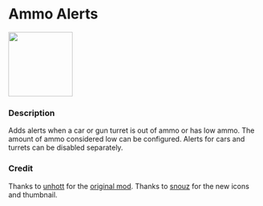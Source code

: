 # Ammo Alerts
<img src=https://raw.githubusercontent.com/Wyrrrd/Gun_Turret_Alerts/master/thumbnail.png width="128" height="128">

### Description
Adds alerts when a car or gun turret is out of ammo or has low ammo. The amount of ammo considered low can be configured. Alerts for cars and turrets can be disabled separately.

### Credit
Thanks to [unhott](https://mods.factorio.com/user/unhott) for the [original mod](https://mods.factorio.com/mod/GunTurretAlerts).
Thanks to [snouz](https://mods.factorio.com/user/snouz) for the new icons and thumbnail.